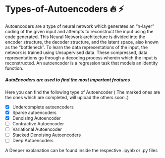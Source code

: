 # Types-of-Autoencoders :fire: :zap:

Autoencoders are a type of neural network which generates an “n-layer” coding of the given input and attempts to reconstruct the input using the code generated. This Neural Network architecture is divided into the encoder structure, the decoder structure, and the latent space, also known as the “bottleneck”. To learn the data representations of the input, the network is trained using Unsupervised data. These compressed, data representations go through a decoding process wherein which the input is reconstructed. An autoencoder is a regression task that models an identity function.

##### AutoEncoders are used to find the most important features

Here you can find the following type of Autoencoder ( The marked ones are the ones which are completed, will upload the others soon..)
- [x] Undercomplete autoencoders
- [x] Sparse autoencoders
- [x] Denoising Autoencoder
- [ ] Contractive Autoencoder
- [ ] Variational Autoencoder
- [ ] Stacked Denoising Autoencoders
- [ ] Deep Autoencoders

A Deeper explanation can be found inside the respective .ipynb or .py files



